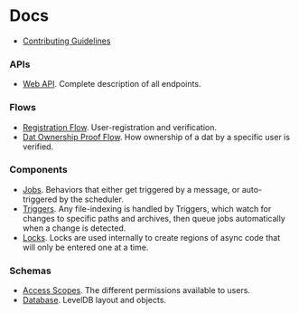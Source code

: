 # Docs

 - [Contributing Guidelines](../CONTRIBUTING.md)

### APIs

 - [Web API](./webapis.md). Complete description of all endpoints.

### Flows

 - [Registration Flow](./flows/registration.md). User-registration and verification.
 - [Dat Ownership Proof Flow](./flows/dat-ownership-proof.md). How ownership of a dat by a specific user is verified.

### Components

 - [Jobs](./components/jobs.md). Behaviors that either get triggered by a message, or auto-triggered by the scheduler.
 - [Triggers](./components/triggers.md). Any file-indexing is handled by Triggers, which watch for changes to specific paths and archives, then queue jobs automatically when a change is detected.
 - [Locks](./components/locks.md). Locks are used internally to create regions of async code that will only be entered one at a time.

### Schemas

 - [Access Scopes](./schemas/access-scopes.md). The different permissions available to users.
 - [Database](./schemas/database.md). LevelDB layout and objects.
